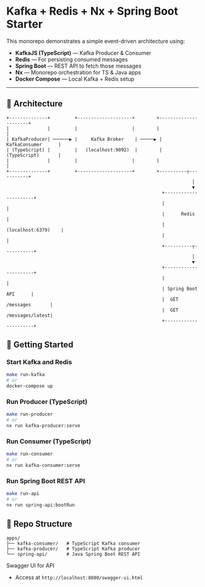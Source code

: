 # Kafka + Redis + Nx + Spring Boot Starter

This monorepo demonstrates a simple event-driven architecture using:

- **KafkaJS (TypeScript)** — Kafka Producer & Consumer
- **Redis** — For persisting consumed messages
- **Spring Boot** — REST API to fetch those messages
- **Nx** — Monorepo orchestration for TS & Java apps
- **Docker Compose** — Local Kafka + Redis setup

---

## 🧭 Architecture

```text
+--------------+         +--------------------+        +----------------------+
|              |         |                    |        |                      |
| KafkaProducer| ──────▶ |     Kafka Broker    | ─────▶ |   KafkaConsumer      |
| (TypeScript) |         |   (localhost:9092)  |        |   (TypeScript)       |
|              |         |                    |        |                      |
+--------------+         +--------------------+        +----------┬-----------+
                                                                    │
                                                                    ▼
                                                         +----------------------+
                                                         |                      |
                                                         |      Redis           |
                                                         |  (localhost:6379)    |
                                                         |                      |
                                                         +----------┬-----------+
                                                                    │
                                                                    ▼
                                                         +----------------------+
                                                         |                      |
                                                         | Spring Boot API      |
                                                         |  GET /messages       |
                                                         |  GET /messages/latest|
                                                         +----------------------+
```

## 🚀 Getting Started

### Start Kafka and Redis
````bash
make run-kafka
# or
docker-compose up
````

### Run Producer (TypeScript)
```bash
make run-producer
# or
nx run kafka-producer:serve
```

### Run Consumer (TypeScript)
```bash
make run-consumer
# or
nx run kafka-consumer:serve
``` 

### Run Spring Boot REST API
```bash
make run-api
# or
nx run spring-api:bootRun
```

## 📁 Repo Structure
```text
apps/
├── kafka-consumer/   # TypeScript Kafka consumer
├── kafka-producer/   # TypeScript Kafka producer
└── spring-api/       # Java Spring Boot REST API
```

Swagger UI for API
- Access at `http://localhost:8080/swagger-ui.html`
